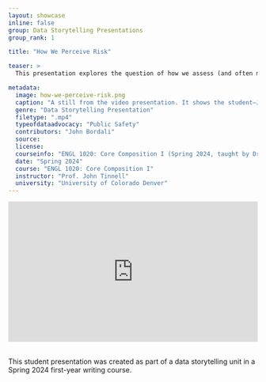 ```yaml
---
layout: showcase
inline: false
group: Data Storytelling Presentations
group_rank: 1

title: "How We Perceive Risk"

teaser: >
  This presentation explores the question of how we assess (and often mis-assess) the safety risks associated with various natural environments and social activities. It advances data-backed explanations of common factors that tend to shape the intuitive risk assessments people make everyday, including elements that often mislead our assessments such as, for instance, dramatic media coverage that warps our sense of how likely certain events are to occur.

metadata:
  image: how-we-perceive-risk.png
  caption: "A still from the video presentation. It shows the student—John, a masculine individual with dark black hair and facial hair, wearing a red shirt and over-the-ear headphones—presenting a graphic that shows the difference between public concern or perceived risk and actual hazard or real risk. ‘Terrorist attack’ and ‘plane crash’ have more public concern than actual hazard, and ‘heat,’ ‘traffic accident,’ and ‘cancer’ have more actual hazard than public concern. At the bottom of the graphic, there is a note that reads: ‘Adapted from Susanna Hertrich data visualization (www.susannahertrich.com’)"
  genre: "Data Storytelling Presentation"
  filetype: ".mp4"
  typeofdataadvocacy: "Public Safety"
  contributors: "John Bordali"
  source:
  license:
  courseinfo: "ENGL 1020: Core Composition I (Spring 2024, taught by Dr. John Tinnell at the University of Colorado Denver) as part of a Data Storytelling unit"
  date: "Spring 2024"
  course: "ENGL 1020: Core Composition I"
  instructor: "Prof. John Tinnell"
  university: "University of Colorado Denver"
---
```


<div style="max-width: 1280px"><div style="position: relative; padding-bottom: 56.25%; height: 0; overflow: hidden;"><iframe src="https://www.youtube.com/embed/d-eL45C17gM?si=N4qb71cs-yWizJfc?videoseries?list=PL9_5y1s7b_5bUQ0dfnXgwzjjEnDWQ7NLS&rel=0" width="1280" height="720" frameborder="0" scrolling="no" allowfullscreen allow="autoplay" title="Rehabilitation vs. Punishment" style="border:none; position: absolute; top: 0; left: 0; right: 0; bottom: 0; height: 100%; max-width: 100%;"></iframe></div></div>

<br>

This student presentation was created as part of a data storytelling unit in a Spring 2024 first-year writing course.

<br>
